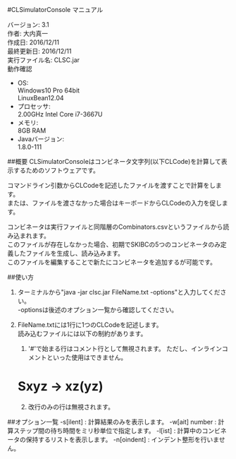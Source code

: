 #CLSimulatorConsole マニュアル

バージョン: 3.1  
作者: 大内真一  
作成日: 2016/12/11  
最終更新日: 2016/12/11  
実行ファイル名: CLSC.jar  
動作確認  
* OS:  
  Windows10 Pro 64bit  
  LinuxBean12.04
* プロセッサ:  
  2.00GHz Intel Core i7-3667U  
* メモリ:  
  8GB RAM  
* Javaバージョン:  
  1.8.0-111  

##概要
CLSimulatorConsoleはコンビネータ文字列(以下CLCode)を計算して表示するためのソフトウェアです。

コマンドライン引数からCLCodeを記述したファイルを渡すことで計算をします。  
または、ファイルを渡さなかった場合はキーボードからCLCodeの入力を促します。

コンビネータは実行ファイルと同階層のCombinators.csvというファイルから読み込まれます。  
このファイルが存在しなかった場合、初期でSKIBCの5つのコンビネータのみ定義したファイルを生成し、読み込みます。  
このファイルを編集することで新たにコンビネータを追加するが可能です。

##使い方
1. ターミナルから"java -jar clsc.jar FileName.txt -options"と入力してください。  
 -optionsは後述のオプション一覧から確認してください。
2. FileName.txtには1行に1つのCLCodeを記述します。  
 読み込むファイルには以下の制約があります。

    1. '#'で始まる行はコメント行として無視されます。
     ただし、インラインコメントといった使用はできません。
     # Sxyz -> xz(yz)
    2. 改行のみの行は無視されます。

##オプション一覧
-s[ilent] : 計算結果のみを表示します。
-w[ait] number : 計算ステップ間の待ち時間をミリ秒単位で指定します。
-l[ist] : 計算中のコンビネータの保持するリストを表示します。
-n[oindent] : インデント整形を行いません。
